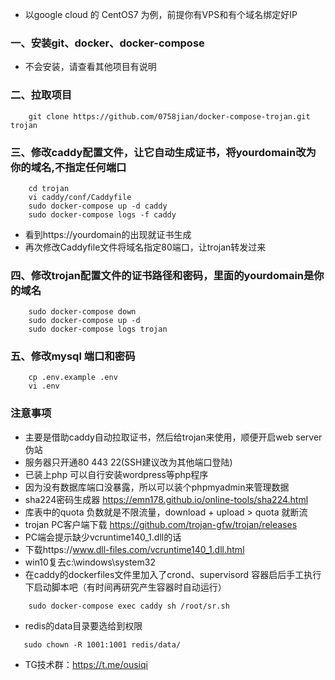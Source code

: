 ﻿- 以google cloud 的 CentOS7 为例，前提你有VPS和有个域名绑定好IP
### 一、安装git、docker、docker-compose
- 不会安装，请查看其他项目有说明
### 二、拉取项目
```
    git clone https://github.com/0758jian/docker-compose-trojan.git trojan
```
### 三、修改caddy配置文件，让它自动生成证书，将yourdomain改为你的域名,不指定任何端口
```
    cd trojan
    vi caddy/conf/Caddyfile
    sudo docker-compose up -d caddy
    sudo docker-compose logs -f caddy
```
- 看到https://yourdomain的出现就证书生成
- 再次修改Caddyfile文件将域名指定80端口，让trojan转发过来

### 四、修改trojan配置文件的证书路径和密码，里面的yourdomain是你的域名
```
    sudo docker-compose down
    sudo docker-compose up -d
    sudo docker-compose logs trojan
```
### 五、修改mysql 端口和密码
```
    cp .env.example .env
    vi .env
```
### 注意事项
- 主要是借助caddy自动拉取证书，然后给trojan来使用，顺便开启web server伪站
- 服务器只开通80 443 22(SSH建议改为其他端口登陆)
- 已装上php 可以自行安装wordpress等php程序
- 因为没有数据库端口没暴露，所以可以装个phpmyadmin来管理数据
- sha224密码生成器 https://emn178.github.io/online-tools/sha224.html
- 库表中的quota 负数就是不限流量，download + upload > quota 就断流
- trojan PC客户端下载 https://github.com/trojan-gfw/trojan/releases
- PC端会提示缺少vcruntime140_1.dll的话
- 下载https://www.dll-files.com/vcruntime140_1.dll.html
- win10复去c:\windows\system32
- 在caddy的dockerfiles文件里加入了crond、supervisord 容器启后手工执行下启动脚本吧（有时间再研究产生容器时自动运行）
```
    sudo docker-compose exec caddy sh /root/sr.sh
```
- redis的data目录要选给到权限
```
   sudo chown -R 1001:1001 redis/data/
```

- TG技术群：https://t.me/ousiqi
